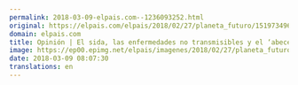 ```yaml
---
permalink: 2018-03-09-elpais.com--1236093252.html
original: https://elpais.com/elpais/2018/02/27/planeta_futuro/1519734967_722085.html#?ref=rss&format=simple&link=link
domain: elpais.com
title: Opinión | El sida, las enfermedades no transmisibles y el ‘abecé’ del éxito
image: https://ep00.epimg.net/elpais/imagenes/2018/02/27/planeta_futuro/1519734967_722085_1519742975_rrss_normal.jpg
date: 2018-03-09 08:07:30
translations: en
---
```


